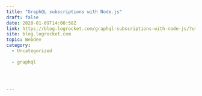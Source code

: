 ```yaml
---
title: "GraphQL subscriptions with Node.js"
draft: false
date: 2020-01-09T14:00:58Z
link: https://blog.logrocket.com/graphql-subscriptions-with-node-js/?utm_medium=RSS&utm_source=hune
site: blog.logrocket.com
topic: Webdev
category:
  - Uncategorized
  
  - graphql
  
   
  

---
```


